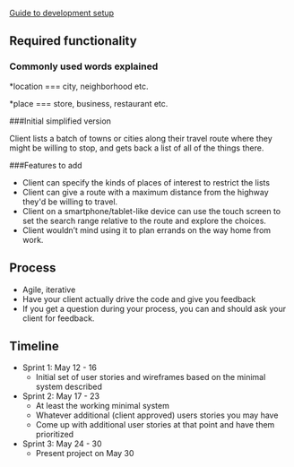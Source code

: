 [Guide to development setup](https://gist.github.com/aisapatino/fb5770a0bcaa87d6f51f)

## Required functionality

### Commonly used words explained

*location === city, neighborhood etc.

*place === store, business, restaurant etc.

###Initial simplified version

Client lists a batch of towns or cities along their travel route where they
 might be willing to stop, and gets back a list of all of the things there.

###Features to add

* Client can specify the kinds of places of interest to restrict the lists
* Client can give a route with a maximum distance from the highway they'd be
  willing to travel.
* Client on a smartphone/tablet-like device can use the touch screen to set
  the search range relative to the route and explore the choices.
* Client wouldn’t mind using it to plan errands on the way home from work.

## Process

* Agile, iterative
* Have your client actually drive the code and give you feedback
* If you get a question during your process, you can and should ask your
  client for feedback.

## Timeline

* Sprint 1: May 12 - 16
    * Initial set of user stories and wireframes based on the minimal
      system described
* Sprint 2: May 17 - 23
    * At least the working minimal system
    * Whatever additional (client approved) users stories you may have
    * Come up with additional user stories at that point and have them
      prioritized
* Sprint 3: May 24 - 30
    * Present project on May 30

